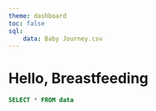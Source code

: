 ```yaml
---
theme: dashboard
toc: false
sql:
    data: Baby Journey.csv
---
```



<h1>Hello, Breastfeeding</h1>

```sql
SELECT * FROM data
```

<!-- ```sql id=days 
SELECT MAX(DaysSinceBirth) as Days FROM data
```

```sql id=count_pipi 
SELECT COUNT(Activities) as n, Activities FROM data GROUP BY Activities
```

<div class="grid grid-cols-4">
  <div class="card">
    <h2>Nombre jours d'existence</h2>
    <span class="big">${[...days][0]['Days']}</span>
  </div>
  <div class="card">
    <h2>Total nombre d'allaitements</h2>
    <span class="big">${[...count_pipi][0]['n']}</span>
  </div>
  <div class="card">
    <h2>Total nombre 💩</h2>
    <span class="big">${[...count_pipi][1]['n']}</span>
  </div>
  <div class="card">
    <h2>Total nombre pipi</h2>
    <span class="big">${[...count_pipi][2]['n']}</span>
  </div>
</div>

```js
const bf = breastfeed_ts.filter(d => 
    formatTime(d.start) > startEnd[0] && formatTime(d.start) < startEnd[1]
)
```

```js
const emoji = ({ Selles: "💩", Pipi: "💧", "Lait exprimé": `💉`, "Allaitement.réconfort": "😌" })
```

```js
const guideline = generateGuideline(bf.at(0)['start'], bf.at(bf.length-1)['end']);
```

<div class="grid grid-cols-1">
  <div class="card">
    <h3>Brush to filter</h3>
    ${resize((width => Plot.plot({
        width,
        x: { transform: (x) => formatTime(x), label: "Date"  },
        marks: [
            Plot.frame(),
            Plot.tickX(raw_data, {x: "Time1"}),
            (index, scales, channels, dimensions, context) => {
            const x1 = dimensions.marginLeft;
            const x2 = dimensions.width - dimensions.marginRight;
            const y1 = 0;
            const y2 = dimensions.height;
            const brushed = (event) => setStartEnd(event.selection?.map(scales.x.invert));
            const brush = d3.brushX().extent([[x1, y1], [x2, y2]]).on("brush end", brushed);
            return d3.create("svg:g").call(brush).node();
            }
    ]
    })))}
    <br>
    ${resize((width) => Plot.plot({ 
        width,
        grid: true,
        nice:true,
        x: { transform: (x) => formatTime(x), label: "Date"  },
        y: { label: "Temps Cumulatif Allaitement (minutes)"  },
        color: {legend: true},
        marks: [
            Plot.lineY(bf, Plot.mapY("cumsum", {
                x: "start", y: "Duration", stroke: "lightgrey", 
                })),
            Plot.dotY(bf, Plot.mapY("cumsum", {
                x: "start", y: "Duration", fill: "black", tip: true, title: d=>`${d.start}(${d.Duration}min)`
                })),
            Plot.lineY(guideline, Plot.mapY("cumsum", {
                x: "start", y: "Duration", stroke: "black",  strokeDasharray: 10, strokeOpacity: 0.2
                })),
            Plot.textX(other_activities.filter(d => formatTime(d.start) > startEnd[0] & formatTime(d.start) < startEnd[1]), {
                fontSize: 20,
                text: (d) => `${emoji[d.Activities]} `,
                x: "start",
                y: 0,
                dy: 15
            })
            ]})
    )}
    ${resize((width) => Plot.plot({ 
            width,
            x: { transform: (x) => formatTime(x) },
            nice:true,
            marginLeft: 40,
            marks: [
                Plot.frame(),
                Plot.barX(bf, { x1: "start", x2: "end" })
            ]})
        )}
    </div>
</div>
<div class="card" style="padding: 0;">
    ${Inputs.table(bf)}
</div>

<br><br>

```js
Plot.plot({
    x: {type: "utc"},
    height:100,
    marks: [
        Plot.frame(),
        Plot.tickX(breastfeed_ts, {x: d => extractTime(formatTime(d.start)), strokeOpacity: 0.2})
    ]
})
```

```js
const maxDate = new Date(raw_data.at(raw_data.length-1)['Time1'])
```

```js
const one_day_before_max = new Date(maxDate.getTime() - 86400*1000)
const startEnd = Mutable([one_day_before_max, maxDate]);
const setStartEnd = (se) => startEnd.value = se;
```

```js
const formatTime = d3.utcParse("%Y-%m-%d %H:%M");
```



```sql id=[...breastfeed_ts]
SELECT 
    Time1 as start, 
    Time2 as end,
    regexp_extract(Duration, '([1-9 ]+)m?', 1)::Integer as Duration,
    Activities,
    DaysSinceBirth
FROM data 
WHERE Activities = 'Allaitement'
```

```sql id=[...other_activities]
SELECT Time1 as start, Time2 as end, Activities, DaysSinceBirth
FROM data 
WHERE Activities != 'Allaitement'
```

```sql id=[...raw_data]
SELECT * FROM data 
```



```js
function generateGuideline(lowerDateInput, upperDateInput) {
    const guideline = [];
    
    const lowerDate = lowerDateInput;
    const formatDate = d3.timeFormat("%Y-%m-%d %H:%M");
    let currentDate = new Date(lowerDate);

    let isStart = true;

    while (currentDate <= formatTime(upperDateInput)) {
        guideline.push({
            start: isStart ? lowerDateInput : formatDate(currentDate),
            Duration: isStart ? 0 : 30
        });
        

        currentDate.setHours(currentDate.getHours() + 3);
        isStart = false;
    }
    
    guideline.push({ start: formatDate(currentDate), Duration: 30 });
    
    currentDate.setHours(currentDate.getHours()+3);
    guideline.push({ start: formatDate(currentDate), Duration: 30 });

    return guideline;
}

function extractTime(date) {
    // Create a new Date object set to the epoch (January 1, 1970)
    const newDate = new Date(0);
    
    // Extract hours, minutes, and seconds from the input date
    const hours = date.getUTCHours();
    const minutes = date.getUTCMinutes();
    
    // Set the time on the new Date object
    newDate.setUTCHours(hours, minutes, 0);

    return newDate;
}

``` -->
